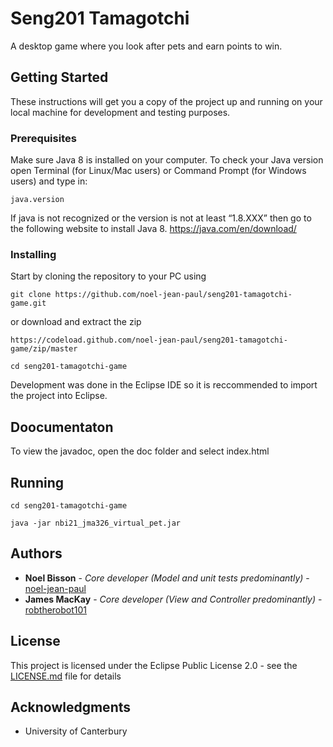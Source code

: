 # Seng201 Tamagotchi 

A desktop game where you look after pets and earn points to win.

## Getting Started

These instructions will get you a copy of the project up and running on your 
local machine for development and testing purposes.

### Prerequisites

Make sure Java 8 is installed on your computer. To check your Java version open Terminal (for Linux/Mac users) or Command Prompt (for Windows users) and type in:
```
java.version
```
If java is not recognized or the version is not at least “1.8.XXX” then go to the following website to install Java 8.
https://java.com/en/download/


### Installing

Start by cloning the repository to your PC using

```
git clone https://github.com/noel-jean-paul/seng201-tamagotchi-game.git
```
or download and extract the zip
```
https://codeload.github.com/noel-jean-paul/seng201-tamagotchi-game/zip/master
```
```
cd seng201-tamagotchi-game
```

Development was done in the Eclipse IDE so it is reccommended to import the project
into Eclipse.

## Doocumentaton
To view the javadoc, open the doc folder and select index.html

## Running

```
cd seng201-tamagotchi-game
```

```
java -jar nbi21_jma326_virtual_pet.jar
```

## Authors

* **Noel Bisson** - *Core developer (Model and unit tests predominantly)* - [noel-jean-paul](https://github.com/noel-jean-paul)
* **James MacKay** - *Core developer (View and Controller predominantly)* - [robtherobot101](https://github.com/robtherobot101)

## License

This project is licensed under the Eclipse Public License 2.0 - see the [LICENSE.md](LICENCE.md) file for details

## Acknowledgments

* University of Canterbury
